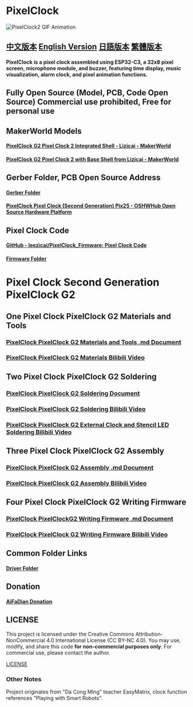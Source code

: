 # PixelClock

![PixelClock2 GIF Animation](Imags/pixelclock2.gif)

## [中文版本](readme.md) [English Version](readme_en.md) [日語版本](readme_jp.md) [繁體版本](readme_zh_tc.md) 

#### PixelClock is a pixel clock assembled using ESP32-C3, a 32x8 pixel screen, microphone module, and buzzer, featuring time display, music visualization, alarm clock, and pixel animation functions.

## Fully Open Source (Model, PCB, Code Open Source) Commercial use prohibited, Free for personal use

## MakerWorld Models

#### [PixelClock G2 Pixel Clock 2 Integrated Shell - Lizicai - MakerWorld](https://makerworld.com/en/models/1304966)

#### [PixelClock G2 Pixel Clock 2 with Base Shell from Lizicai - MakerWorld](https://makerworld.com/en/models/1307666)

## Gerber Folder, PCB Open Source Address

#### [Gerber Folder](Gerber/PixelClock_G2/)
#### [PixelClock Pixel Clock (Second Generation) Pix25 - OSHWHub Open Source Hardware Platform](https://oshwhub.com/lixiaoming1988/pixelclock-pixel-clock-2nd-generation-pix25)

## Pixel Clock Code

#### [GitHub - leezicai/PixelClock_Firmware: Pixel Clock Code](https://github.com/leezicai/PixelClock_Firmware)

#### [Firmware Folder](Firmware)

# Pixel Clock Second Generation PixelClock G2

## One Pixel Clock PixelClock G2 Materials and Tools

### [PixelClock PixelClock G2 Materials and Tools .md Document](Document/PixelClock_G2/PixelClockG2_Materials_and_Tools_en.md)


### [PixelClock PixelClock G2 Materials Bilibili Video](https://www.bilibili.com/video/BV1qCoJYeEjv/)

## Two Pixel Clock PixelClock G2 Soldering

### [PixelClock PixelClock G2 Soldering Document](Document/PixelClock_G2/PixelClockG2_Soldering_en.md)

### [PixelClock PixelClock G2 Soldering Bilibili Video](https://www.bilibili.com/video/BV1qCoJYeEjv/)

### [PixelClock PixelClock G2 External Clock and Stencil LED Soldering Bilibili Video](https://www.bilibili.com/video/BV1in5iz1EKM/)

## Three Pixel Clock PixelClock G2 Assembly

### [PixelClock PixelClock G2 Assembly .md Document](Document/PixelClock_G2/PixelClockG2_Assembly_en.md)

### [PixelClock PixelClock G2 Assembly Bilibili Video](https://www.bilibili.com/video/BV1TsUsYCEs1/)

## Four Pixel Clock PixelClock G2 Writing Firmware

### [PixelClock PixelClockG2 Writing Firmware .md Document](Document/PixelClock_G2/PixelClockG2_Firmware_Flashing_en.md)


### [PixelClock PixelClock G2 Writing Firmware Bilibili Video](https://www.bilibili.com/video/BV1JsxmepETZ/)

## Common Folder Links

#### [Driver Folder](Driver)

## Donation

#### [AiFaDian Donation](https://afdian.com/a/lizicai/plan)

## LICENSE

This project is licensed under the Creative Commons Attribution-NonCommercial 4.0 International License (CC BY-NC 4.0).
You may use, modify, and share this code **for non-commercial purposes only**.
For commercial use, please contact the author.

[LICENSE](LICENSE)

### Other Notes

Project originates from "Da Cong Ming" teacher EasyMatrix, clock function references "Playing with Smart Robots".